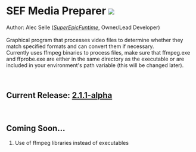 # SEF Media Preparer [![](https://jenkins.superepicfuntime.com/job/SEFMediaPreparer/job/Release/badge/icon)](https://jenkins.superepicfuntime.com/job/SEFMediaPreparer/job/Release/)
Author: Alec Selle ([*SuperEpicFuntime*](https://superepicfuntime.com), Owner/Lead Developer)<br/><br/>
Graphical program that processes video files to determine whether they match specified formats and can convert them if necessary.<br/>
Currently uses ffmpeg binaries to process files, make sure that ffmpeg.exe and ffprobe.exe are either in the same directory as the executable or are included in your environment's path variable (this will be changed later).

<br/>

## Current Release: [2.1.1-alpha](https://jenkins.superepicfuntime.com/job/SEFMediaPreparer/)

<br/>

## Coming Soon...
1. Use of ffmpeg libraries instead of executables